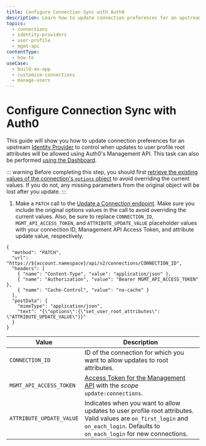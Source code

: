 ```yaml
---
title: Configure Connection Sync with Auth0
description: Learn how to update connection preferences for an upstream identity provider to control when updates to user profile root attributes will be allowed using the Auth0 Management API.
topics:
  - connections
  - identity-providers
  - user-profile
  - mgmt-api
contentType: 
  - how-to
useCase:
  - build-an-app
  - customize-connections
  - manage-users
---
```

# Configure Connection Sync with Auth0

This guide will show you how to update connection preferences for an upstream [Identity Provider](/connections) to control when updates to user profile root attributes will be allowed using Auth0's Management API. This task can also be performed [using the Dashboard](/dashboard/guides/connections/configure-connection-sync).

::: warning
Before completing this step, you should first [retrieve the existing values of the connection's `options` object](/api/management/guides/retrieve-connection-options) to avoid overriding the current values. If you do not, any missing parameters from the original object will be lost after you update.
:::

1. Make a `PATCH` call to the [Update a Connection endpoint](/api/management/v2#!/Connections/patch_connections_by_id). Make sure you include the original options values in the call to avoid overriding the current values. Also, be sure to replace `CONNECTION_ID`, `MGMT_API_ACCESS_TOKEN`, and `ATTRIBUTE_UPDATE_VALUE` placeholder values with your connection ID, Management API Access Token, and attribute update value, respectively.

```har
{
  "method": "PATCH",
  "url": "https://${account.namespace}/api/v2/connections/CONNECTION_ID",
  "headers": [
    { "name": "Content-Type", "value": "application/json" },
    { "name": "Authorization", "value": "Bearer MGMT_API_ACCESS_TOKEN" },
    { "name": "Cache-Control", "value": "no-cache" }
  ],
  "postData": {
    "mimeType": "application/json",
    "text": "{\"options\":{\"set_user_root_attributes\": \"ATTRIBUTE_UPDATE_VALUE\"}}"
  }
}
```

| Value | Description |
| - | - |
| `CONNECTION_ID` | ID of the connection for which you want to allow updates to root attributes. |
| `MGMT_API_ACCESS_TOKEN` | [Access Token for the Management API](/api/management/v2/tokens) with the <dfn data-key="scope">scope</dfn> `update:connections`. |
| `ATTRIBUTE_UPDATE_VALUE` | Indicates when you want to allow updates to user profile root attributes. Valid values are `on_first_login` and `on_each_login`. Defaults to `on_each_login` for new connections. |